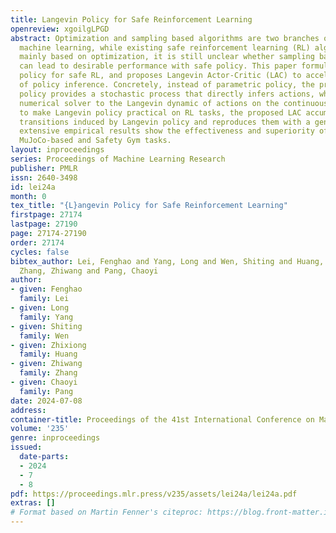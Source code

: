 ```yaml
---
title: Langevin Policy for Safe Reinforcement Learning
openreview: xgoilgLPGD
abstract: Optimization and sampling based algorithms are two branches of methods in
  machine learning, while existing safe reinforcement learning (RL) algorithms are
  mainly based on optimization, it is still unclear whether sampling based methods
  can lead to desirable performance with safe policy. This paper formulates the Langevin
  policy for safe RL, and proposes Langevin Actor-Critic (LAC) to accelerate the process
  of policy inference. Concretely, instead of parametric policy, the proposed Langevin
  policy provides a stochastic process that directly infers actions, which is the
  numerical solver to the Langevin dynamic of actions on the continuous time. Furthermore,
  to make Langevin policy practical on RL tasks, the proposed LAC accumulates the
  transitions induced by Langevin policy and reproduces them with a generator. Finally,
  extensive empirical results show the effectiveness and superiority of LAC on the
  MuJoCo-based and Safety Gym tasks.
layout: inproceedings
series: Proceedings of Machine Learning Research
publisher: PMLR
issn: 2640-3498
id: lei24a
month: 0
tex_title: "{L}angevin Policy for Safe Reinforcement Learning"
firstpage: 27174
lastpage: 27190
page: 27174-27190
order: 27174
cycles: false
bibtex_author: Lei, Fenghao and Yang, Long and Wen, Shiting and Huang, Zhixiong and
  Zhang, Zhiwang and Pang, Chaoyi
author:
- given: Fenghao
  family: Lei
- given: Long
  family: Yang
- given: Shiting
  family: Wen
- given: Zhixiong
  family: Huang
- given: Zhiwang
  family: Zhang
- given: Chaoyi
  family: Pang
date: 2024-07-08
address:
container-title: Proceedings of the 41st International Conference on Machine Learning
volume: '235'
genre: inproceedings
issued:
  date-parts:
  - 2024
  - 7
  - 8
pdf: https://proceedings.mlr.press/v235/assets/lei24a/lei24a.pdf
extras: []
# Format based on Martin Fenner's citeproc: https://blog.front-matter.io/posts/citeproc-yaml-for-bibliographies/
---
```


